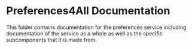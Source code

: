 # Preferences4All Documentation

This folder contains documentation for the preferences service including
documentation of the service as a whole as well as the specific subcomponents
that it is made from.

